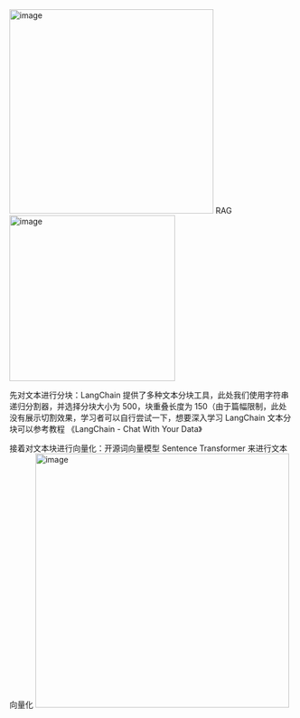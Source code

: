 <img width="361" alt="image" src="https://github.com/superkong001/InternLM_Learning/assets/37318654/50b96e91-3359-40ca-a010-70fe45f69d2d">
RAG

<img width="293" alt="image" src="https://github.com/superkong001/InternLM_Learning/assets/37318654/de5ba156-4de9-4e4f-9418-fb854ce2ff4d">

先对文本进行分块：LangChain 提供了多种文本分块工具，此处我们使用字符串递归分割器，并选择分块大小为 500，块重叠长度为 150（由于篇幅限制，此处没有展示切割效果，学习者可以自行尝试一下，想要深入学习 LangChain 文本分块可以参考教程 《LangChain - Chat With Your Data》

接着对文本块进行向量化：开源词向量模型 Sentence Transformer 来进行文本向量化
<img width="449" alt="image" src="https://github.com/superkong001/InternLM_Learning/assets/37318654/0e45ddac-d4da-4d52-9cf3-4e84f4de902a">

